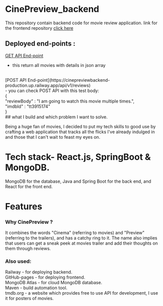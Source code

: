 # CinePreview_backend
This repository contain backend code for movie review application.
link for the frontend repository [click here](https://github.com/saxena100parth/CinePreview_frontend)
## Deployed end-points :
[GET API End-point ](https://cinepreviewbackend-production.up.railway.app/api/v1/movies) <br>
- this return all movies with details in json array 
<br>
[POST API End-point](https://cinepreviewbackend-production.up.railway.app/api/v1/reviews) <br>
- you can check POST API with this test body: <br>
 { <br>
    "reviewBody" : "I am going to watch this movie multiple times.", <br>
    "imdbId" :  "tt3915174" <br>
}
<br>
## what I build and which problem I want to solve.

Being a huge fan of movies, I decided to put my tech skills to good use by crafting a web application that tracks all the flicks I've already indulged in and those that I can't wait to feast my eyes on.

# Tech stack- React.js, SpringBoot & MongoDB.
MongoDB for the database, Java and Spring Boot for the back end, and React for the front end.

# Features


### Why CinePreview ?
It combines the words "Cinema" (referring to movies) and "Preview" (referring to the trailers), and has a catchy ring to it. The name also implies that users can get a sneak peek at movies trailer and add their thoughts on them through reviews.

### Also used:
Railway - for deploying backend. <br>
GitHub-pages - for deploying frontend. <br>
MongoDB Atlas - for cloud MongoDB database. <br>
Maven - build automation tool. <br>
tmdb.org - a website which provides free to use API for development, I use it for posters of movies. <br>


